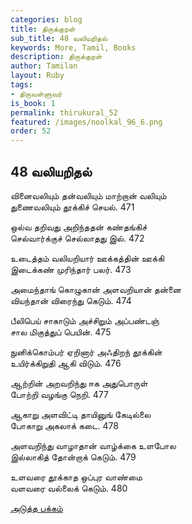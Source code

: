 ```yaml
---
categories: blog
title: திருக்குறள்
sub_title: 48 வலியறிதல்
keywords: More, Tamil, Books
description: திருக்குறள்
author: Tamilan
layout: Ruby
tags:
- திருவள்ளுவர்
is_book: 1
permalink: thirukural_52
featured: /images/noolkal_96_6.png
order: 52
---
```

## 48 வலியறிதல்

வினைவலியும் தன்வலியும் மாற்றான் வலியும்  
துணைவலியும் தூக்கிச் செயல். 471

ஒல்வ தறிவது அறிந்ததன் கண்தங்கிச்  
செல்வார்க்குச் செல்லாதது இல். 472

உடைத்தம் வலியறியார் ஊக்கத்தின் ஊக்கி  
இடைக்கண் முரிந்தார் பலர். 473

அமைந்தாங் கொழுகான் அளவறியான் தன்னை  
வியந்தான் விரைந்து கெடும். 474

பீலிபெய் சாகாடும் அச்சிறும் அப்பண்டஞ்  
சால மிகுத்துப் பெயின். 475

நுனிக்கொம்பர் ஏறினார் அஃதிறந் தூக்கின்  
உயிர்க்கிறுதி ஆகி விடும். 476

ஆற்றின் அறவறிந்து ஈக அதுபொருள்  
போற்றி வழங்கு நெறி. 477

ஆகாறு அளவிட்டி தாயினுங் கேடில்லை  
போகாறு அகலாக் கடை. 478

அளவறிந்து வாழாதான் வாழ்க்கை உளபோல  
இல்லாகித் தோன்றாக் கெடும். 479

உளவரை தூக்காத ஒப்புர வாண்மை  
வளவரை வல்லைக் கெடும். 480

[அடுத்த பக்கம்](thirukural_53)